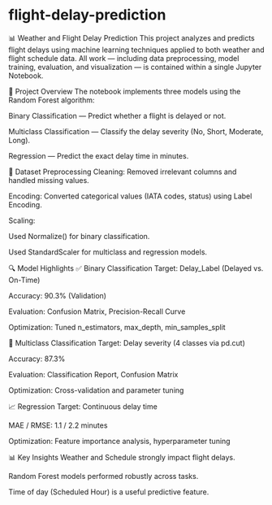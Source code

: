 # flight-delay-prediction
📊 Weather and Flight Delay Prediction
This project analyzes and predicts flight delays using machine learning techniques applied to both weather and flight schedule data. All work — including data preprocessing, model training, evaluation, and visualization — is contained within a single Jupyter Notebook.

🚀 Project Overview
The notebook implements three models using the Random Forest algorithm:

Binary Classification — Predict whether a flight is delayed or not.

Multiclass Classification — Classify the delay severity (No, Short, Moderate, Long).

Regression — Predict the exact delay time in minutes.

📁 Dataset Preprocessing
Cleaning: Removed irrelevant columns and handled missing values.

Encoding: Converted categorical values (IATA codes, status) using Label Encoding.

Scaling:

Used Normalize() for binary classification.

Used StandardScaler for multiclass and regression models.

🔍 Model Highlights
✅ Binary Classification
Target: Delay_Label (Delayed vs. On-Time)

Accuracy: 90.3% (Validation)

Evaluation: Confusion Matrix, Precision-Recall Curve

Optimization: Tuned n_estimators, max_depth, min_samples_split

🔢 Multiclass Classification
Target: Delay severity (4 classes via pd.cut)

Accuracy: 87.3%

Evaluation: Classification Report, Confusion Matrix

Optimization: Cross-validation and parameter tuning

📈 Regression
Target: Continuous delay time

MAE / RMSE: 1.1 / 2.2 minutes

Optimization: Feature importance analysis, hyperparameter tuning

📊 Key Insights
Weather and Schedule strongly impact flight delays.

Random Forest models performed robustly across tasks.

Time of day (Scheduled Hour) is a useful predictive feature.
